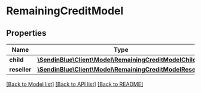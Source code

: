 # RemainingCreditModel

## Properties
Name | Type | Description | Notes
------------ | ------------- | ------------- | -------------
**child** | [**\SendinBlue\Client\Model\RemainingCreditModelChild**](RemainingCreditModelChild.md) |  | [optional] 
**reseller** | [**\SendinBlue\Client\Model\RemainingCreditModelReseller**](RemainingCreditModelReseller.md) |  | [optional] 

[[Back to Model list]](../../README.md#documentation-for-models) [[Back to API list]](../../README.md#documentation-for-api-endpoints) [[Back to README]](../../README.md)


